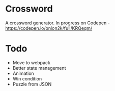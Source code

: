# Crossword

A crossword generator. In progress on Codepen - https://codepen.io/onion2k/full/KRQeqm/

# Todo

* Move to webpack
* Better state management
* Animation
* Win condition
* Puzzle from JSON
